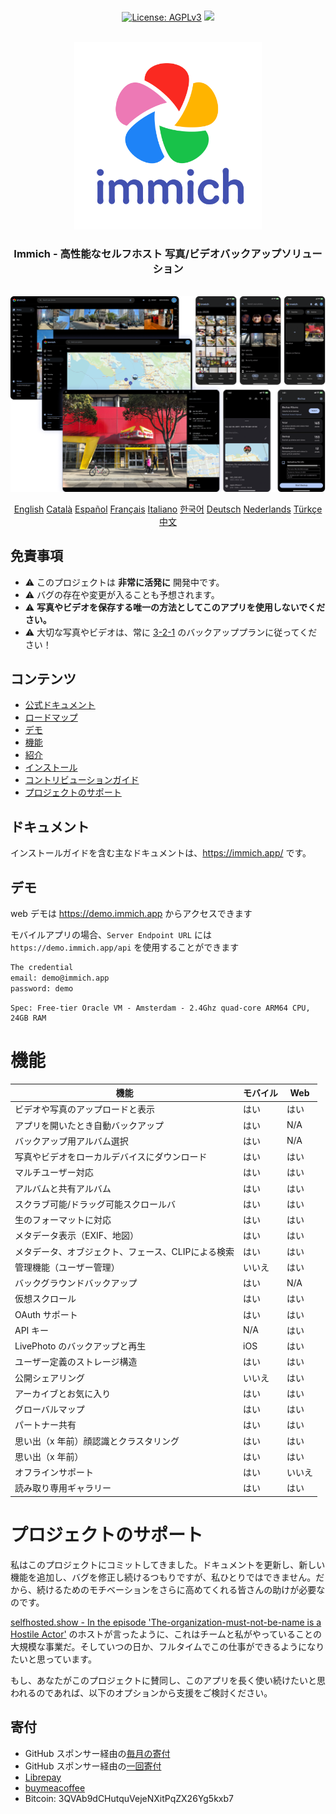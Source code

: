 <p align="center">
  <br/>
  <a href="https://opensource.org/license/agpl-v3"><img src="https://img.shields.io/badge/License-AGPL_v3-blue.svg?color=3F51B5&style=for-the-badge&label=License&logoColor=000000&labelColor=ececec" alt="License: AGPLv3"></a>
  <a href="https://discord.gg/D8JsnBEuKb">
    <img src="https://img.shields.io/discord/979116623879368755.svg?label=Discord&logo=Discord&style=for-the-badge&logoColor=000000&labelColor=ececec" atl="Discord"/>
  </a>
  <br/>
  <br/>
</p>

<p align="center">
<img src="design/immich-logo-stacked-light.svg" width="300" title="Login With Custom URL">
</p>
<h3 align="center">Immich - 高性能なセルフホスト 写真/ビデオバックアップソリューション</h3>
<br/>
<a href="https://immich.app">
<img src="design/immich-screenshots.png" title="Main Screenshot">
</a>
<br/>
<p align="center">
  <a href="../README.md">English</a>
  <a href="README_ca_ES.md">Català</a>
  <a href="README_es_ES.md">Español</a>
  <a href="README_fr_FR.md">Français</a>
  <a href="README_it_IT.md">Italiano</a>
  <a href="README_ko_KR.md">한국어</a>
  <a href="README_de_DE.md">Deutsch</a>
  <a href="README_nl_NL.md">Nederlands</a>
  <a href="README_tr_TR.md">Türkçe</a>
  <a href="README_zh_CN.md">中文</a>
</p>

## 免責事項

- ⚠️ このプロジェクトは **非常に活発に** 開発中です。
- ⚠️ バグの存在や変更が入ることも予想されます。
- ⚠️ **写真やビデオを保存する唯一の方法としてこのアプリを使用しないでください。**
- ⚠️ 大切な写真やビデオは、常に [3-2-1](https://www.backblaze.com/blog/the-3-2-1-backup-strategy/) のバックアッププランに従ってください！

## コンテンツ

- [公式ドキュメント](https://immich.app/docs)
- [ロードマップ](https://github.com/orgs/immich-app/projects/1)
- [デモ](#デモ)
- [機能](#機能)
- [紹介](https://immich.app/docs/overview/introduction)
- [インストール](https://immich.app/docs/install/requirements)
- [コントリビューションガイド](https://immich.app/docs/overview/support-the-project)
- [プロジェクトのサポート](#プロジェクトのサポート)

## ドキュメント

インストールガイドを含む主なドキュメントは、https://immich.app/ です。

## デモ

web デモは https://demo.immich.app からアクセスできます

モバイルアプリの場合、`Server Endpoint URL` には `https://demo.immich.app/api` を使用することができます

```bash title="Demo Credential"
The credential
email: demo@immich.app
password: demo
```

```
Spec: Free-tier Oracle VM - Amsterdam - 2.4Ghz quad-core ARM64 CPU, 24GB RAM
```

# 機能

| 機能                                        | モバイル | Web |
| ------------------------------------------- | ------ | --- |
| ビデオや写真のアップロードと表示                 | はい    | はい |
| アプリを開いたとき自動バックアップ               | はい    | N/A |
| バックアップ用アルバム選択                      | はい    | N/A |
| 写真やビデオをローカルデバイスにダウンロード       | はい    | はい |
| マルチユーザー対応                             | はい    | はい |
| アルバムと共有アルバム                         | はい    | はい |
| スクラブ可能/ドラッグ可能スクロールバ            | はい    | はい |
| 生のフォーマットに対応                         | はい    | はい |
| メタデータ表示（EXIF、地図）                   | はい    | はい |
| メタデータ、オブジェクト、フェース、CLIPによる検索 | はい    | はい |
| 管理機能（ユーザー管理）                       | いいえ     | はい |
| バックグラウンドバックアップ                    | はい    | N/A |
| 仮想スクロール                                | はい    | はい |
| OAuth サポート                               | はい    | はい |
| API キー                                    | N/A    | はい |
| LivePhoto のバックアップと再生                | iOS    | はい |
| ユーザー定義のストレージ構造                   | はい    | はい |
| 公開シェアリング                             | いいえ     | はい |
| アーカイブとお気に入り                        | はい    | はい |
| グローバルマップ                             | はい    | はい |
| パートナー共有                               | はい    | はい |
| 思い出（x 年前）顔認識とクラスタリング           | はい    | はい |
| 思い出（x 年前）                             | はい    | はい |
| オフラインサポート                            | はい    | いいえ  |
| 読み取り専用ギャラリー                        | はい    | はい |

# プロジェクトのサポート

私はこのプロジェクトにコミットしてきました。ドキュメントを更新し、新しい機能を追加し、バグを修正し続けるつもりですが、私ひとりではできません。だから、続けるためのモチベーションをさらに高めてくれる皆さんの助けが必要なのです。

[selfhosted.show - In the episode 'The-organization-must-not-be-name is a Hostile Actor'](https://selfhosted.show/79?t=1418) のホストが言ったように、これはチームと私がやっていることの大規模な事業だ。そしていつの日か、フルタイムでこの仕事ができるようになりたいと思っています。

もし、あなたがこのプロジェクトに賛同し、このアプリを長く使い続けたいと思われるのであれば、以下のオプションから支援をご検討ください。

## 寄付

- GitHub スポンサー経由の[毎月の寄付](https://github.com/sponsors/immich-app)
- GitHub スポンサー経由の[一回寄付](https://github.com/sponsors/immich-app?frequency=one-time&sponsor=alextran1502)
- [Librepay](https://liberapay.com/alex.tran1502/)
- [buymeacoffee](https://www.buymeacoffee.com/altran1502)
- Bitcoin: 3QVAb9dCHutquVejeNXitPqZX26Yg5kxb7
